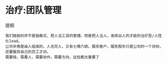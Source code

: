 # 治疗:团队管理

提纲

    我们鼓励的并不是独裁式，把人当工具的管理。而是把人当人，发挥出人的才能的治疗型/人性化lead。
    公司毕竟是由人组成的，人无完人，又有七情六欲。服务客户，服务股东只是公司的一个目标，还要服务自己的员工才对。
    需要钱，需要人，需要协作，需要方向，这些都太重要了